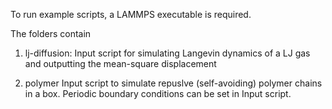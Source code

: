 To run example scripts, a LAMMPS executable is required. 


The folders contain
1) lj-diffusion: 
Input script for simulating Langevin dynamics of a LJ gas and outputting the mean-square displacement

2) polymer
Input script to simulate repuslve (self-avoiding) polymer chains in a box. Periodic boundary conditions can be set in Input script. 
